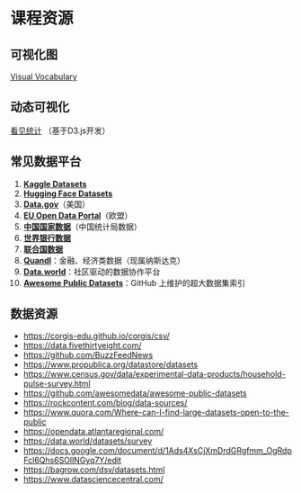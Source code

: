 # 课程资源



## 可视化图

[Visual Vocabulary](https://ft-interactive.github.io/visual-vocabulary/)



## 动态可视化

[看见统计](https://seeing-theory.brown.edu/cn.html) （基于D3.js开发）



## 常见数据平台

1. [**Kaggle Datasets**](https://www.kaggle.com/datasets)
1. [**Hugging Face Datasets**](https://huggingface.co/datasets)
1. [**Data.gov**](https://www.data.gov/)（美国）
1. [**EU Open Data Portal**](https://data.europa.eu/en)（欧盟）
1. [**中国国家数据**](http://data.stats.gov.cn/)（中国统计局数据）
1. [**世界银行数据**](https://data.worldbank.org/)
1. [**联合国数据**](http://data.un.org/)
1. [**Quandl**](https://www.quandl.com/)：金融、经济类数据（现属纳斯达克）
1. [**Data.world**](https://data.world/)：社区驱动的数据协作平台
1. [**Awesome Public Datasets**](https://github.com/awesomedata/awesome-public-datasets)：GitHub 上维护的超大数据集索引



## 数据资源

- https://corgis-edu.github.io/corgis/csv/
- https://data.fivethirtyeight.com/
- https://github.com/BuzzFeedNews
- https://www.propublica.org/datastore/datasets
- https://www.census.gov/data/experimental-data-products/household-pulse-survey.html
- https://github.com/awesomedata/awesome-public-datasets
- https://rockcontent.com/blog/data-sources/
- https://www.quora.com/Where-can-I-find-large-datasets-open-to-the-public
- https://opendata.atlantaregional.com/
- https://data.world/datasets/survey
- https://docs.google.com/document/d/1Ads4XsCjXmDrdGRgfmm_OgRdpFcl6Qhs6SOllNGyq7Y/edit
- https://bagrow.com/dsv/datasets.html
- https://www.datasciencecentral.com/